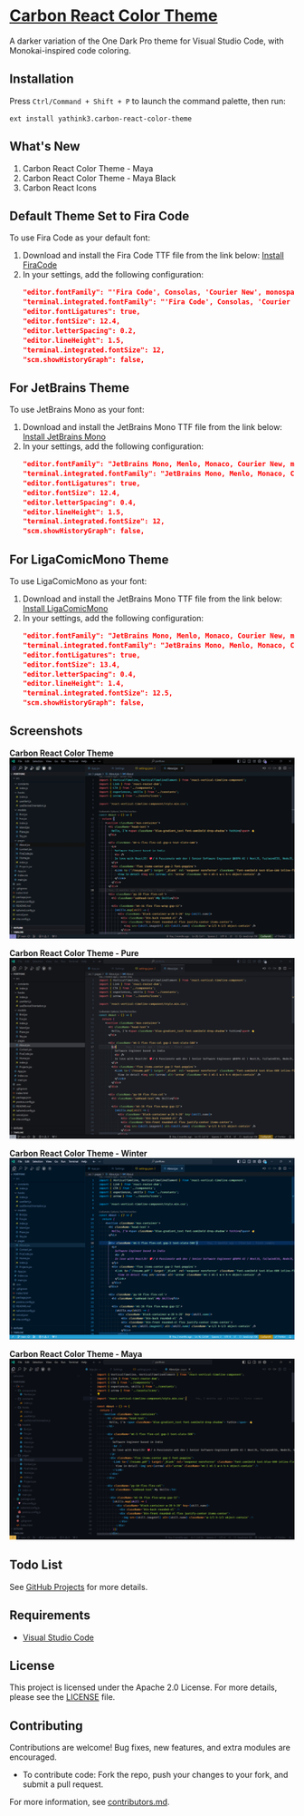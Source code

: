 # [Carbon React Color Theme](https://github.com/yathink3/carbon-react-color-theme)

A darker variation of the One Dark Pro theme for Visual Studio Code, with Monokai-inspired code coloring.

## Installation

Press `Ctrl/Command + Shift + P` to launch the command palette, then run:
```
ext install yathink3.carbon-react-color-theme
```

## What's New

1. Carbon React Color Theme - Maya  
2. Carbon React Color Theme - Maya Black  
3. Carbon React Icons  

## Default Theme Set to Fira Code

To use Fira Code as your default font:

1. Download and install the Fira Code TTF file from the link below:
   [Install FiraCode](https://portfone.vercel.app/FiraCode.ttf)
2. In your settings, add the following configuration:
   ```json
   "editor.fontFamily": "'Fira Code', Consolas, 'Courier New', monospace",
   "terminal.integrated.fontFamily": "'Fira Code', Consolas, 'Courier New', monospace",
   "editor.fontLigatures": true,
   "editor.fontSize": 12.4,
   "editor.letterSpacing": 0.2,
   "editor.lineHeight": 1.5,
   "terminal.integrated.fontSize": 12,
   "scm.showHistoryGraph": false,
   ```

## For JetBrains Theme

To use JetBrains Mono as your font:

1. Download and install the JetBrains Mono TTF file from the link below:
   [Install JetBrains Mono](https://portfone.vercel.app/JetBrainsMono.ttf)
2. In your settings, add the following configuration:
   ```json
   "editor.fontFamily": "JetBrains Mono, Menlo, Monaco, Courier New, monospace",
   "terminal.integrated.fontFamily": "JetBrains Mono, Menlo, Monaco, Courier New, monospace",
   "editor.fontLigatures": true,
   "editor.fontSize": 12.4,
   "editor.letterSpacing": 0.4,
   "editor.lineHeight": 1.5,
   "terminal.integrated.fontSize": 12,
   "scm.showHistoryGraph": false,
   ```

## For LigaComicMono Theme

To use LigaComicMono as your font:

1. Download and install the JetBrains Mono TTF file from the link below:
   [Install LigaComicMono](https://portfone.vercel.app/LigaComicMono.ttf)
2. In your settings, add the following configuration:
   ```json
   "editor.fontFamily": "JetBrains Mono, Menlo, Monaco, Courier New, monospace",
   "terminal.integrated.fontFamily": "JetBrains Mono, Menlo, Monaco, Courier New, monospace",
   "editor.fontLigatures": true,
   "editor.fontSize": 13.4,
   "editor.letterSpacing": 0.4,
   "editor.lineHeight": 1.4,
   "terminal.integrated.fontSize": 12.5,
   "scm.showHistoryGraph": false,
   ```

## Screenshots

**Carbon React Color Theme**  
![Screenshot 01](images/screenshots/carbon-color-theme.png "Screenshot #01")

**Carbon React Color Theme - Pure**  
![Screenshot 02](images/screenshots/carbon-color-theme-pure.png "Screenshot #02")

**Carbon React Color Theme - Winter**  
![Screenshot 03](images/screenshots/carbon-color-theme-winter.png "Screenshot #03")

**Carbon React Color Theme - Maya**  
![Screenshot 04](images/screenshots/carbon-color-theme-maya.png "Screenshot #04")

## Todo List

See [GitHub Projects](https://github.com/yathink3/carbon-react-color-theme) for more details.

## Requirements

* [Visual Studio Code](http://code.visualstudio.com/)

## License

This project is licensed under the Apache 2.0 License. For more details, please see the [LICENSE](LICENSE) file.

## Contributing

Contributions are welcome! Bug fixes, new features, and extra modules are encouraged.

* To contribute code: Fork the repo, push your changes to your fork, and submit a pull request.

For more information, see [contributors.md](contributors.md).

